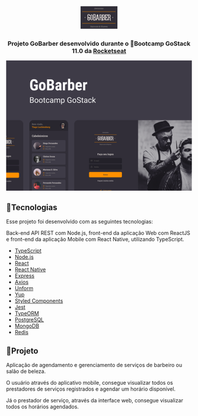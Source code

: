 <h1 align="center">
 <img alt="GoBarber" src="images/LogoGoBarber.png?raw=true" width="20%"/>
</h1>
<h3 align="center">
 Projeto GoBarber desenvolvido durante o 🚀Bootcamp GoStack 11.0 da <a href="https://rocketseat.com.br/">Rocketseat</a>
</h3>
<p align="center">
 <img alt="Projeto" src="images/GoBarber.png?raw=true"/>
</p>

## 📌Tecnologias
Esse projeto foi desenvolvido com as seguintes tecnologias:

Back-end API REST com Node.js, front-end da aplicação Web com ReactJS e front-end da aplicação Mobile com React Native, utilizando TypeScript.

- [TypeScript](https://www.npmjs.com/package/typescript)
- [Node.js](https://nodejs.org/en/)
- [React](https://reactjs.org)
- [React Native](https://facebook.github.io/react-native/)
- [Express](https://expressjs.com/)
- [Axios](https://github.com/axios/axios)
- [Unform](https://unform.dev/)
- [Yup](https://github.com/jquense/yup)
- [Styled Components](https://styled-components.com/)
- [Jest](https://jestjs.io/)
- [TypeORM](https://typeorm.io/#/)
- [PostgreSQL](https://www.postgresql.org/)
- [MongoDB](https://www.mongodb.com/)
- [Redis](https://redis.io/)

## 📌Projeto
Aplicação de agendamento e gerenciamento de serviços de barbeiro ou salão de beleza.

O usuário através do aplicativo mobile, consegue visualizar todos os prestadores de serviços registrados e agendar um horário disponível.

Já o prestador de serviço, através da interface web, consegue visualizar todos os horários agendados.
